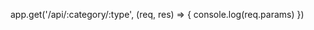 <!--vai params = http://localhost:8000/api/metals/gold -->

app.get('/api/:category/:type', (req, res) => {
console.log(req.params)
})
